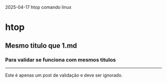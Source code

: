 2025-04-17
htop comando linux
# htop
## Mesmo titulo que 1.md
### Para validar se funciona com mesmos titulos
----
Este é apenas um post de validação e deve ser ignorado.
